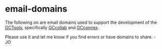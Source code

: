 # email-domains

The following on are email domains used to support the development of the [GCTools](https://github.com/gctools-outilsgc), specifically [GCcollab](https://github.com/gctools-outilsgc/gccollab) and [GCconnex](https://github.com/gctools-outilsgc/gcconnex).

Please use it and let me know if you find errors or have domains to share. -JO
